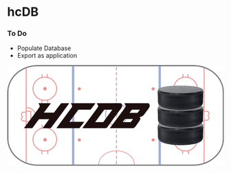 # hcDB

### To Do
* Populate Database
* Export as application

 ![hcDB logo](https://github.com/scottdjwallace/hcDB/blob/master/img/hcdb_logo.png)
